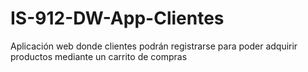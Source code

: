 # IS-912-DW-App-Clientes
Aplicación web donde clientes podrán registrarse para poder adquirir productos mediante  un carrito de compras

